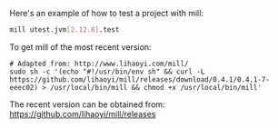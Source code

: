 Here's an example of how to test a project with mill:

```bash
mill utest.jvm[2.12.8].test
```

To get mill of the most recent version:

```
# Adapted from: http://www.lihaoyi.com/mill/
sudo sh -c '(echo "#!/usr/bin/env sh" && curl -L https://github.com/lihaoyi/mill/releases/download/0.4.1/0.4.1-7-eeec02) > /usr/local/bin/mill && chmod +x /usr/local/bin/mill'
```

The recent version can be obtained from: https://github.com/lihaoyi/mill/releases